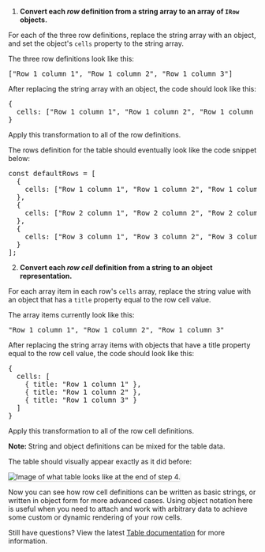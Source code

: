 
1) <strong>Convert each <em>row</em> definition from a string array to an array of `IRow` objects.</strong>

For each of the three row definitions, replace the string array with an object, and set the object's `cells` property to the string array.

The three row definitions look like this:

<pre class="file">
["Row 1 column 1", "Row 1 column 2", "Row 1 column 3"]
</pre>

After replacing the string array with an object, the code should look like this:

<pre class="file">
{
  cells: ["Row 1 column 1", "Row 1 column 2", "Row 1 column 3"]
}
</pre>

Apply this transformation to all of the row definitions.

The rows definition for the table should eventually look like the code snippet below:
<pre class="file">
const defaultRows = [
  {
    cells: ["Row 1 column 1", "Row 1 column 2", "Row 1 column 3"]
  },
  {
    cells: ["Row 2 column 1", "Row 2 column 2", "Row 2 column 3"]
  },
  {
    cells: ["Row 3 column 1", "Row 3 column 2", "Row 3 column 3"]
  }
];
</pre>

2) <strong>Convert each <em>row cell</em> definition from a string to an object representation.</strong>

For each array item in each row's `cells` array, replace the string value with an object that has a `title` property equal to the row cell value.

The array items currently look like this:

<pre class="file">
"Row 1 column 1", "Row 1 column 2", "Row 1 column 3"
</pre>

After replacing the string array items with objects that have a title property equal to the row cell value, the code should look like this:

<pre class="file">
{
  cells: [
    { title: "Row 1 column 1" },
    { title: "Row 1 column 2" },
    { title: "Row 1 column 3" }
  ]
}
</pre>

Apply this transformation to all of the row cell definitions.

<strong>Note: </strong> String and object definitions can be mixed for the table data.

The table should visually appear exactly as it did before:

<img src="table-intro/assets/step-4-complete.png" alt="Image of what table looks like at the end of step 4." style="box-shadow: rgba(3, 3, 3, 0.2) 0px 1.25px 2.5px 0px;" />

Now you can see how row cell definitions can be written as basic strings, or written in object form for more advanced cases. Using object notation here is useful when you need to attach and work with arbitrary data to achieve some custom or dynamic rendering of your row cells.

Still have questions? View the latest [Table documentation](https://www.patternfly.org/v4/components/table) for more information.
